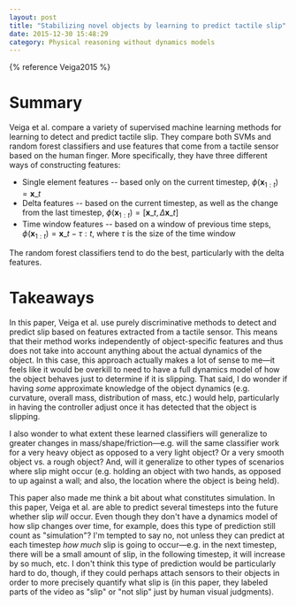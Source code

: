 ```yaml
---
layout: post
title: "Stabilizing novel objects by learning to predict tactile slip"
date: 2015-12-30 15:48:29
category: Physical reasoning without dynamics models
---
```


{% reference Veiga2015 %}

# Summary

Veiga et al. compare a variety of supervised machine learning methods for learning to detect and predict tactile slip. They compare both SVMs and random forest classifiers and use features that come from a tactile sensor based on the human finger. More specifically, they have three different ways of constructing features:

* Single element features -- based only on the current timestep, $\phi(\mathbf{x}_{1:t})=\mathbf{x}\_t$
* Delta features -- based on the current timestep, as well as the change from the last timestep, $\phi(\mathbf{x}_{1:t})=[\mathbf{x}\_t,\Delta\mathbf{x}\_t]$
* Time window features -- based on a window of previous time steps, $\phi(\mathbf{x}_{1:t})=\mathbf{x}\_{t-\tau:t}$, where $\tau$ is the size of the time window

The random forest classifiers tend to do the best, particularly with the delta features.

# Takeaways

In this paper, Veiga et al. use purely discriminative methods to detect and predict slip based on features extracted from a tactile sensor. This means that their method works independently of object-specific features and thus does not take into account anything about the actual dynamics of the object. In this case, this approach actually makes a lot of sense to me—it feels like it would be overkill to need to have a full dynamics model of how the object behaves just to determine if it is slipping. That said, I do wonder if having *some* approximate knowledge of the object dynamics (e.g. curvature, overall mass, distribution of mass, etc.) would help, particularly in having the controller adjust once it has detected that the object is slipping.

I also wonder to what extent these learned classifiers will generalize to greater changes in mass/shape/friction—e.g. will the same classifier work for a very heavy object as opposed to a very light object? Or a very smooth object vs. a rough object? And, will it generalize to other types of scenarios where slip might occur (e.g. holding an object with two hands, as opposed to up against a wall; and also, the location where the object is being held).

This paper also made me think a bit about what constitutes simulation. In this paper, Veiga et al. are able to predict several timesteps into the future whether slip *will* occur. Even though they don't have a dynamics model of how slip changes over time, for example, does this type of prediction still count as "simulation"? I'm tempted to say no, not unless they can predict at each timestep *how much* slip is going to occur—e.g. in the next timestep, there will be a small amount of slip, in the following timestep, it will increase by so much, etc. I don't think this type of prediction would be particularly hard to do, though, if they could perhaps attach sensors to their objects in order to more precisely quantify what slip is (in this paper, they labeled parts of the video as "slip" or "not slip" just by human visual judgments).
